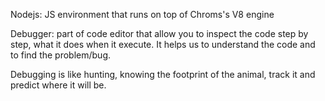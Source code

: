 Nodejs: JS environment that runs on top of Chroms's V8 engine

Debugger: part of code editor that allow you to inspect the code step by step, what it does when it execute. It helps us to understand the code and to find the problem/bug.

Debugging is like hunting, knowing the footprint of the animal, track it and predict where it will be.